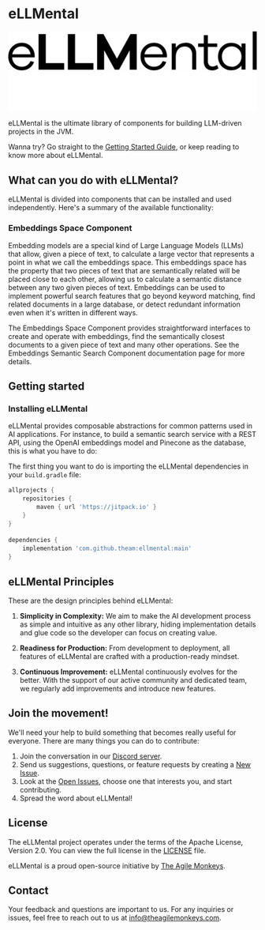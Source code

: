 # eLLMental

![eLLMental](docs-site/static/img/eLLMental-logo-black.png#gh-light-mode-only)
![eLLMental](docs-site/static/img/eLLMental-logo-white.png#gh-dark-mode-only)

eLLMental is the ultimate library of components for building LLM-driven projects in the JVM.

[//]: # (TODO: Fix this link!)
Wanna try? Go straight to the [Getting Started Guide](/docs/02_getting_started.md), or keep reading to know more about eLLMental.

## What can you do with eLLMental?

eLLMental is divided into components that can be installed and used independently. Here's a summary of the available functionality:

### Embeddings Space Component

Embedding models are a special kind of Large Language Models (LLMs) that allow, given a piece of text, to calculate a large vector that represents a point in what we call the embeddings space. This embeddings space has the property that two pieces of text that are semantically related will be placed close to each other, allowing us to calculate a semantic distance between any two given pieces of text. Embeddings can be used to implement powerful search features that go beyond keyword matching, find related documents in a large database, or detect redundant information even when it's written in different ways.

The Embeddings Space Component provides straightforward interfaces to create and operate with embeddings, find the semantically closest documents to a given piece of text and many other operations. See the Embeddings Semantic Search Component documentation page for more details.

## Getting started

### Installing eLLMental

eLLMental provides composable abstractions for common patterns used in AI applications. For instance, to build a semantic search service with a REST API, using the OpenAI embeddings model and Pinecone as the database, this is what you have to do:

The first thing you want to do is importing the eLLMental dependencies in your `build.gradle` file:

```gradle
allprojects {
    repositories {
        maven { url 'https://jitpack.io' }
    }
}

dependencies {
    implementation 'com.github.theam:ellmental:main'
}
```

## eLLMental Principles

These are the design principles behind eLLMental:

1. **Simplicity in Complexity:** We aim to make the AI development process as simple and intuitive as any other library, hiding  implementation details and glue code so the developer can focus on creating value.

2. **Readiness for Production:** From development to deployment, all features of eLLMental are crafted with a production-ready mindset.

3. **Continuous Improvement:** eLLMental continuously evolves for the better. With the support of our active community and dedicated team, we regularly add improvements and introduce new features.

## Join the movement!

We'll need your help to build something that becomes really useful for everyone. There are many things you can do to contribute:

1. Join the conversation in our [Discord server](https://discord.gg/34cBbvjjAx).
2. Send us suggestions, questions, or feature requests by creating a [New Issue](https://github.com/theam/ellmental/issues/new).
3. Look at the [Open Issues](https://github.com/theam/ellmental/issues), choose one that interests you, and start contributing.
4. Spread the word about eLLMental!

[//]: # (TODO Add a reference to the dethrone python website) 

## License

The eLLMental project operates under the terms of the Apache License, Version 2.0. You can view the full license in the [LICENSE](LICENSE) file.

eLLMental is a proud open-source initiative by [The Agile Monkeys](https://www.theagilemonkeys.com/).

## Contact

Your feedback and questions are important to us. For any inquiries or issues, feel free to reach out to us at [info@theagilemonkeys.com](mailto:info@theagilemonkeys.com).